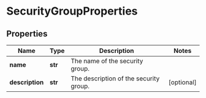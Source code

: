 # SecurityGroupProperties

## Properties
| Name | Type | Description | Notes |
| ------------ | ------------- | ------------- | ------------- |
| **name** | **str** | The name of the security group. |  |
| **description** | **str** | The description of the security group. | [optional]  |


